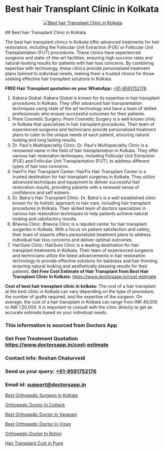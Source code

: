 # Best hair Transplant Clinic in Kolkata

<p align="center">
  <a href="https://doctorsapp.co.in/uploads/treatment_image/Finding%20the%20best%20hair%20clinic.jpg">
    <img src="https://doctorsapp.co.in/treatment/hair-transplant" alt="Best hair Transplant Clinic in Kolkata">
  </a>
</p>
## Best hair Transplant Clinic in Kolkata

The best hair transplant clinics in Kolkata offer advanced treatments for hair restoration, including the Follicular Unit Extraction (FUE) or Follicular Unit Transplantation (FUT) procedures. These clinics have experienced surgeons and state-of-the-art facilities, ensuring high success rates and natural-looking results for patients with hair loss concerns. By combining expertise with technology, these clinics provide personalized treatment plans tailored to individual needs, making them a trusted choice for those seeking effective hair transplant solutions in Kolkata.

**FREE Hair Transplant quotation on your WhatsApp:**  [+91-8591752176](https://api.whatsapp.com/send?phone=8591752176)

1) Kabera Global: Kabera Global is known for its expertise in hair transplant procedures in Kolkata. They offer advanced hair transplantation techniques using state of the art technology and have a team of skilled professionals who ensure successful outcomes for their patients.
2) Prem Cosmetic Surgery: Prem Cosmetic Surgery is a well known clinic in Kolkata that specializes in hair transplant procedures. Their team of experienced surgeons and technicians provide personalized treatment plans to cater to the unique needs of each patient, ensuring natural looking and long lasting results.
3) Dr. Paul's Multispeciality Clinic: Dr. Paul's Multispeciality Clinic is a renowned name in the field of hair transplantation in Kolkata. They offer various hair restoration techniques, including Follicular Unit Extraction (FUE) and Follicular Unit Transplantation (FUT), to address different types of hair loss concerns.
4) HairFix Hair Transplant Center: HairFix Hair Transplant Center is a trusted destination for hair transplant surgeries in Kolkata. They utilize advanced techniques and equipment to deliver successful hair restoration results, providing patients with a renewed sense of confidence and self esteem.
5) Dr. Batra's Hair Transplant Clinic: Dr. Batra's is a well established clinic known for its holistic approach to hair care, including hair transplant procedures in Kolkata. Their skilled team of doctors specializes in various hair restoration techniques to help patients achieve natural looking and satisfactory results.
6) Bhavna Clinic: Bhavna Clinic is a reputed center for hair transplant surgeries in Kolkata. With a focus on patient satisfaction and safety, their team of experts offers personalized treatment plans to address individual hair loss concerns and deliver optimal outcomes.
7) HairSure Clinic: HairSure Clinic is a leading destination for hair transplant treatments in Kolkata. Their team of experienced surgeons and technicians utilize the latest advancements in hair restoration technology to provide effective solutions for baldness and hair thinning, ensuring natural looking and aesthetically pleasing results for their patients.
**Get Free Cost Estimate of Hair Transplant from Best Hair Transplant Clinic In Kolkata:** https://www.doctorsapp.in/cost-estimate

**Cost of best hair transplant clinic in kolkata:**
The cost of a hair transplant at the best clinic in Kolkata can vary depending on the type of procedure, the number of grafts required, and the expertise of the surgeon. On average, the cost of a hair transplant in Kolkata can range from INR 40,000 to INR 1,50,000. It is important to consult with the clinic directly to get an accurate estimate based on your individual needs.

### This information is sourced from Doctors App 
### Get Free Treatment Quotation https://www.doctorsapp.in/cost-estimate
### Contact info: Roshan Chaturvedi 
### Send us your query: [+91-8591752176](https://api.whatsapp.com/send?phone=8591752176) 
### Email id: support@doctorsapp.in

[Best Orthopedic Surgeon In Kolkata](https://www.linkedin.com/pulse/best-orthopedic-surgeon-kolkata-doctorsapp-united-arab-emirates-3hpee?trackingId=vSg%2BrcX2M2Pe9M%2FOBjvCOg%3D%3D&lipi=urn%3Ali%3Apage%3Ad_flagship3_company_admin%3BSXrbBuk4SwWZ8nIcZ2zSvw%3D%3D)

[Orthopedic Doctor In Cuttack](https://www.linkedin.com/pulse/orthopedic-doctor-cuttack-doctorsappin-k1elc?trackingId=HUeG%2BjCTYrt4W0%2BbJPMQtw%3D%3D&lipi=urn%3Ali%3Apage%3Ad_flagship3_company_admin%3BcTUR6naWQkWjeA%2BR15noZQ%3D%3D)

[Best Orthopedic Doctor In Varanasi](https://medium.com/@devenderrathi97/best-orthopedic-doctor-in-varanasi-9fc6253e6071)

[Best Orthopedic Doctor In Vizag](https://medium.com/@akashbhatt14/best-orthopedic-doctor-in-vizag-22de2f517be0)

[Orthopedic Doctor In Rohini](https://doctors-apps.github.io/doctorsapp/orthopedic-doctor-in-rohini)

[Hair Transplant Cost in Pune](https://doctors-apps.github.io/doctorsapp/hair-transplant-cost-in-pune)

